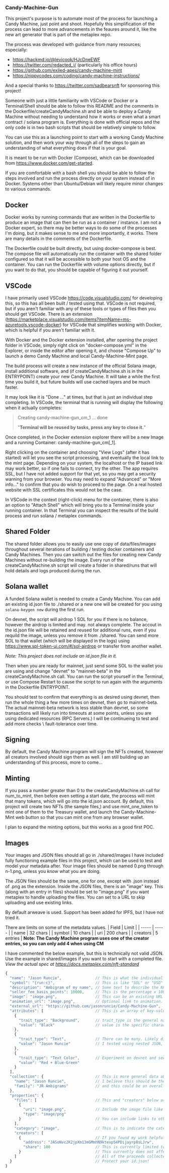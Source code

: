 ### Candy-Machine-Gun


This project's purpose is to automate most of the process for launching a Candy Machine, just point and shoot. Hopefully this simplification of the process can lead to more advancements in the feaures around it, like the new art generator that is part of the metaplex repo.

The process was developed with guidance from many resources; especially:
* https://hackmd.io/@levicook/HJcDneEWF
* https://twitter.com/redacted_j/ (particularly his office hours)
* https://github.com/exiled-apes/candy-machine-mint
* https://nippycodes.com/coding/candy-machine-instructions/

And a special thanks to https://twitter.com/sadbearsnft for sponsoring this project!

Someone with just a little familiarity with VSCode or Docker or a Terminal/Shell should be able to follow this README and the  comments in the Dockerfile/createCandyMachine.sh and be able to deploy a Candy Machine without needing to understand how it works or even what a smart contract / solana program is. Everything is done with official repos and the only code is in two bash scripts that should be relatively simple to follow.

You can use this as a launching point to start with a working Candy Machine solution, and then work your way through all of the steps to gain an understanding of what everything does if that is your goal.

It is meant to be run with Docker (Compose), which can be downloaded from https://www.docker.com/get-started.

If you are comfortable with a bash shell you should be able to follow the steps involved and run the process directly on your system instead of in Docker. Systems other than Ubuntu/Debian will likely require minor changes to various commands.

## Docker
Docker works by running commands that are written in the Dockerfile to produce an image that can then be run as a container / instance. I am not a Docker expert, so there may be better ways to do some of the processes I'm doing, but it makes sense to me and more importantly, it works. There are many details in the comments of the Dockerfile.

The Dockerfile could be built directly, but using docker-compose is best. The compose file will automatically run the container with the shared folder configured so that it will be accessible to both your host OS and the container. You can run the Dockerfile with volume options directly, but if you want to do that, you should be capable of figuring it out yourself.

## VSCode
I have primarily used VSCode https://code.visualstudio.com/ for developing this, so this has all been built / tested using that. VSCode is not required, but if you aren't familiar with any of these tools or types of files then you should get VSCode. There is an extension (https://marketplace.visualstudio.com/items?itemName=ms-azuretools.vscode-docker) for VSCode that simplifies working with Docker, which is helpful if you aren't familiar with it. 

With Docker and the Docker extension installed, after opening the project folder in VSCode, simply right click on "docker-compose.yml" in the Explorer, or inside the editor after opening it, and choose "Compose Up" to launch a demo Candy Machine and local Candy-Machine-Mint page.

The build process will create a new instance of the official Solana image, install additional software, and (if createCandyMachine.sh is in the ENTRYPOINT) create your new Candy Machine. It will take a while the first time you build it, but future builds will use cached layers and be much faster. 

It may look like it is "Done ..." at times, but that is just an individual step completing. In VSCode, the terminal that is running will display the following when it actually completes:

> Creating candy-machine-gun_cm_1 ... done
>
> "**Terminal will be reused by tasks, press any key to close it.**" 

Once completed, in the Docker extension explorer there will be a new Image and a running Container: candy-machine-gun_cm[_1]. 

Right clicking on the container and choosing "View Logs" (after it has started) will let you see the script processing, and eventually the local link to the mint page. Depending on your system, the localhost or the IP based link may work better, so if one fails to connect, try the other.  The app requires SSL, but I have not added support for that yet, so you may get a security warning from your browser. You may need to expand "Advanced" or "More info..." to confirm that you do wish to proceed to the page. On a real hosted website with SSL certificates this would not be the case.

In VSCode in the context (right-click) menu for the container, there is also an option to "Attach Shell" which will bring you to a Terminal inside your running container. In that Terminal you can inspect the results of the build process and run solana / metaplex commands.

## Shared Folder
The shared folder allows you to easily use one copy of data/files/images throughout several iterations of building / testing docker containers and Candy Machines. Then you can switch out the files for creating new Candy Machines without re-building the image. Every run of the createCandyMachine.sh script will create a folder in shared/runs that will hold details and logs produced during the run.

## Solana wallet
A funded Solana wallet is needed to create a Candy Machine.  You can add an existing id.json file to ./shared or a new one will be created for you using `solana-keygen new` during the first run.

On devnet, the script will airdrop 1 SOL for you if there is no balance, however the airdrop is limited and may. not always complete. The accout in the id.json file will be retained and reused for additional runs, even if you requild the image, unless you remove it from ./shared. You can send more SOL to that wallet (which will be displayed in the logs) using https://www.spl-token-ui.com/#/sol-airdrop or transfer from another wallet. 

*Note: This project does not include an id.json file in it.*

Then when you are ready for mainnet, just send some SOL to the wallet you are using and change "devnet" to "mainnet-beta" in the createCandyMachine.sh call. You can run the script yourself in the Terminal, or use Compose Restart to cause the script to run again with the arguments in the Dockerfile ENTRYPOINT. 

You should test to confirm that everything is as desired using devnet, then run the whole thing a few more times on devnet, then go to mainnet-beta. The actual mainnet-beta network is less stable than devnet, so some transactions will likely run into timeouts at some points, unless you are using dedicated resources (RPC Servers.) I will be continueing to test and add more checks \ fault-tolerance over time.


## Signing
By default, the Candy Machine program will sign the NFTs created, however all creators involved should sign them as well. I am still building up an understanding of this process, more to come...

## Minting
If you pass a number greater than 0 to the createCandyMachine.sh call for num_to_mint, then before even setting a start date, the process will mint that many tokens, which will go into the id.json account. By default, this project will create two NFTs (the sample files,) and use mint_one_token to mint one of them to the Treasury wallet, and launch the Candy-Machine-Mint web button so that you can mint one from any browser wallet.

I plan to expand the minting options, but this works as a good first POC.

## Images
Your images and JSON files should all go in ./shared/images 
I have included fully functioning example files in this project, which can be used to test and model your metadata after. Your image files should be named 0.png through n-1.png, unless you *know* what you are doing.

The JSON files should be the same, one for one, except with .json instead of .png as the extension.
Inside the JSON files, there is an "image" key. This (along with an entry in files) should be set to "image.png" if you want metaplex to handle uploading the files. You can set to a URL to skip uploading and use existing links.

By default arweave is used.  Support has been added for IPFS, but I have not tried it.


There are limits on some of the metadata values. 
| Field    | Limit |
| -----    | ----- |
| name     | 32 chars |
| symbol   | 10 chars |
| uri      | 200 chars |
| creators | 5 entries |
**Note: The Candy Machine program uses one of the creator entries, so you can only add 4 when using CM**

I have commented the below example, but this is technically not valid JSON. Use the example in shared/images if you want to start with a completed file.
*View the actual spec at https://docs.metaplex.com/nft-standard*

```JavaScript
{
  "name": "Jason Runcie",               // This is what the individual NFT will be named when viewed in most places.  
  "symbol": "{run:c}",                  // This is like "SOL" or "USD" It can be empty: "", and will be displayed in some viewers after the name.
  "description": "Ambigram of my name", // Some text to describe the NFT.
  "seller_fee_basis_points": 10000,     // This is the percentage x 100 of future sales that should be credited to the creators. So 100 is 1%, 10000 is 100%. ~500 seems popular.
  "image": "image.png",                 // This can be an existing URL or just image.png to have CM upload for you.
  "animation_url": "image.png",         // Optional link to animation. Will be replaced with the uploaded file link if image.png
  "external_url": "https://github.com/jasonruncie/Candy-Machine-Gun",    // Optional link to project page or similar. Viewers may require "HTTPS://" for this if supplied
  "attributes": [                       // This is an array of key-value pairs that describe the traits you want displayed when people view your NFT
    {
      "trait_type": "Background",       // trait_type is the general name of the characteristic 
      "value": "Black"                  // value is the specific characteristic of this NFT
    },
    {
      "trait_type": "Text",             // There can be many. Likely different wallets / viewers have a limit of how many they will display
      "value": "Jason Runcie"           // I tested using nested JSON, but that broke the NFT in Phantom.
    },
    {
      "trait_type": "Text Color",       // Experiment on devnet and see how things look in your wallet / viewer of choice.
      "value": "Red + Blue-Green"
    }
  ],
  "collection": {                       // This is more general data about your NFT. I assume different viewers will use these for specific purposes. 
    "name": "Jason Runcie",             // I believe this should be the name of your specific project / drop
    "family": "JR Ambigrams"            // and this could be an overall name for multiple sets.
  },
  "properties": { 
    "files": [                          // This and "creators" below are arrays of key-value pairs just like "attributes", you can add more entries.
      {
        "uri": "image.png",             // Include the image file like above. This will also get changed to the arweave link
        "type": "image/png"
      }                                 // You can include links to other files here as part of your overall product, including videos and custom files.
    ],
    "category": "image",                // This is to indicate the category of the NFT overall. There are several options.
    "creators": [                       
      {                                 // If you found my work helpful for your project, you could include my address below as a co-creator :).
        "address": "JASoNvc2K2jpXm13mGMmhN9ktevpS4PDijayrp8sLJrw",
        "share": 100                    // This is currently limited to 5 creator entries. Only 4 is using Candy Machine. Shares should add up to 100 and 0 is valid. 
      }                                 // This currently does not affect the initial sale, only royalties; on secondary markets that honor it. 
    ]                                   // All of the proceeds collected from minting are deposited into the treasury account that is used to create the candy machine. 
  }                                     // Protect your id.json! 
}
```